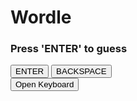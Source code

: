 <!DOCTYPE html>
<html>
<head>
  <link rel="stylesheet" href="styles.css">
</head>
<body>

  <h1>Wordle</h1>
  <h3>Press 'ENTER' to guess</h3>
  <div id="warning"></div>
  <div id="alphabet"></div>
  <button type="button" onclick="javascript:window.dispatchEvent(new KeyboardEvent('keydown',{'key':'enter'}));">ENTER</button>
  <button type="button" onclick="javascript:window.dispatchEvent(new KeyboardEvent('keydown',{'key':'backspace'}));">BACKSPACE</button>
  <button style='display: none;' type="button" onclick="javascript:window.location.href = window.location.href;">RESTART THE GAME</button>
  <div id="grid"></div>
  <div><button id="openKeyboard">Open Keyboard</button></div>
  <input id="hiddenInput" style="visibility: hidden; font-size:16px;">
<script src="index.js"></script>
</body>
</html>
